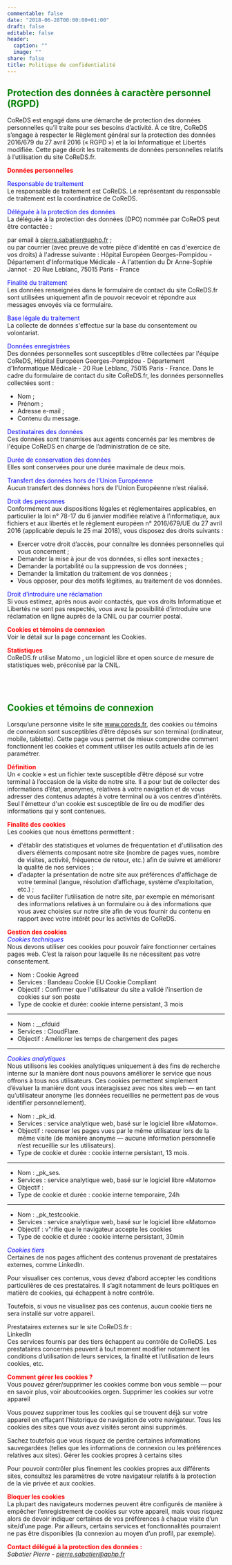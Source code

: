 ```yaml
---
commentable: false
date: "2018-06-28T00:00:00+01:00"
draft: false
editable: false
header:
  caption: ""
  image: ""
share: false
title: Politique de confidentialité
---
```


## <span style="color:green">**Protection des données à caractère personnel (RGPD)**</span>   
  
CoReDS est engagé dans une démarche de protection des données personnelles qu’il traite pour ses besoins d’activité. À ce titre, CoReDS s’engage à respecter le Règlement général sur la protection des données 2016/679 du 27 avril 2016 (« RGPD ») et la loi Informatique et Libertés modifiée. Cette page décrit les traitements de données personnelles relatifs à l’utilisation du site CoReDS.fr.  

<span style="color:red">**Données personnelles**</span>  
  
<span style="color:blue">Responsable de traitement</span>  
Le responsable de traitement est CoReDS. Le représentant du responsable de traitement est la coordinatrice de CoReDS.  
  

<span style="color:blue">Déléguée à la protection des données</span>  
La déléguée à la protection des données (DPO) nommée par CoReDS peut être contactée :  

par email à pierre.sabatier@aphp.fr ;  
ou par courrier (avec preuve de votre pièce d’identité en cas d'exercice de vos droits) à l'adresse suivante :
Hôpital Européen Georges-Pompidou - Département d'Informatique Médicale - À l'attention du Dr Anne-Sophie Jannot -  20 Rue Leblanc, 75015 Paris - France  
  
<span style="color:blue">Finalité du traitement</span>  
Les données renseignées dans le formulaire de contact du site CoReDS.fr sont utilisées uniquement afin de pouvoir recevoir et répondre aux messages envoyés via ce formulaire.  
  
  
<span style="color:blue">Base légale du traitement</span>  
La collecte de données s'effectue sur la base du consentement ou volontariat.  
  
  
<span style="color:blue">Données enregistrées</span>  
Des données personnelles sont susceptibles d’être collectées par l'équipe CoReDS, Hôpital Européen Georges-Pompidou - Département d'Informatique Médicale -  20 Rue Leblanc, 75015 Paris - France.  Dans le cadre du formulaire de contact du site CoReDS.fr, les données personnelles collectées sont :  
  
- Nom ;  
- Prénom ;  
- Adresse e-mail ;  
- Contenu du message.  
  
<span style="color:blue">Destinataires des données</span>  
Ces données sont transmises aux agents concernés par les membres de l'équipe CoReDS en charge de l’administration de ce site.  
  
  
<span style="color:blue">Durée de conservation des données</span>  
Elles sont conservées pour une durée maximale de deux mois.  
  
  
<span style="color:blue">Transfert des données hors de l'Union Européenne</span>  
Aucun transfert des données hors de l’Union Européenne n’est réalisé.  
  
  
<span style="color:blue">Droit des personnes</span>  
Conformément aux dispositions légales et réglementaires applicables, en particulier la loi n° 78-17 du 6 janvier modifiée relative à l’informatique, aux fichiers et aux libertés et le règlement européen n° 2016/679/UE du 27 avril 2016 (applicable depuis le 25 mai 2018), vous disposez des droits suivants :  

- Exercer votre droit d’accès, pour connaître les données personnelles qui vous concernent ;  
- Demander la mise à jour de vos données, si elles sont inexactes ;  
- Demander la portabilité ou la suppression de vos données ;  
- Demander la limitation du traitement de vos données ;  
- Vous opposer, pour des motifs légitimes, au traitement de vos données.  
  
  
<span style="color:blue">Droit d’introduire une réclamation</span>  
Si vous estimez, après nous avoir contactés, que vos droits Informatique et Libertés ne sont pas respectés, vous avez la possibilité d’introduire une réclamation en ligne auprès de la CNIL ou par courrier postal.  
  
  
<span style="color:red">**Cookies et témoins de connexion**</span>  
Voir le détail sur la page concernant les Cookies.  
  
<span style="color:red">**Statistiques**</span>  
CoReDS.fr utilise Matomo , un logiciel libre et open source de mesure de statistiques web, préconisé par la CNIL.  
  
<br><br>  
## <span style="color:green">**Cookies et témoins de connexion**</span>  
  
Lorsqu’une personne visite le site www.coreds.fr, des cookies ou témoins de connexion sont susceptibles d’être déposés sur son terminal (ordinateur, mobile, tablette). Cette page vous permet de mieux comprendre comment fonctionnent les cookies et comment utiliser les outils actuels afin de les paramétrer.  
  
<span style="color:red">**Définition**</span>  
Un « cookie » est un fichier texte susceptible d’être déposé sur votre terminal à l’occasion de la visite de notre site. Il a pour but de collecter des informations d’état, anonymes, relatives à votre navigation et de vous adresser des contenus adaptés à votre terminal ou à vos centres d’intérêts. Seul l'émetteur d'un cookie est susceptible de lire ou de modifier des informations qui y sont contenues.  
  
<span style="color:red">**Finalité des cookies**</span>  
Les cookies que nous émettons permettent :  
- d'établir des statistiques et volumes de fréquentation et d'utilisation des divers éléments composant notre site (nombre de pages vues, nombre de visites, activité, fréquence de retour, etc.) afin de suivre et améliorer la qualité de nos services ;  
- d'adapter la présentation de notre site aux préférences d'affichage de votre terminal (langue, résolution d’affichage, système d’exploitation, etc.) ;  
- de vous faciliter l’utilisation de notre site, par exemple en mémorisant des informations relatives à un formulaire ou à des informations que vous avez choisies sur notre site afin de vous fournir du contenu en rapport avec votre intérêt pour les activités de CoReDS.  
  
<span style="color:red">**Gestion des cookies**</span>  
<span style="color:blue">*Cookies techniques*</span>   
Nous devons utiliser ces cookies pour pouvoir faire fonctionner certaines pages web. C’est la raison pour laquelle ils ne nécessitent pas votre consentement.  
  
- Nom : Cookie Agreed  
- Services : Bandeau Cookie EU Cookie Compliant  
- Objectif : Confirmer que l'utilisateur du site a validé l'insertion de cookies sur son poste  
- Type de cookie et durée: cookie interne persistant, 3 mois  

---
    
- Nom : __cfduid  
- Services : CloudFlare. 
- Objectif : Améliorer les temps de chargement des pages  
   
---
  
<span style="color:blue">*Cookies analytiques*</span>   
Nous utilisons les cookies analytiques uniquement à des fins de recherche interne sur la manière dont nous pouvons améliorer le service que nous offrons à tous nos utilisateurs. Ces cookies permettent simplement d’évaluer la manière dont vous interagissez avec nos sites web — en tant qu’utilisateur anonyme (les données recueillies ne permettent pas de vous identifier personnellement).  
  
- Nom : _pk_id. 
- Services : service analytique web, basé sur le logiciel libre «Matomo». 
- Objectif : recenser les pages vues par le même utilisateur lors de la même visite (de manière anonyme — aucune information personnelle n’est recueillie sur les utilisateurs).  
- Type de cookie et durée : cookie interne persistant, 13 mois. 
  
---
  
- Nom : _pk_ses. 
- Services : service analytique web, basé sur le logiciel libre «Matomo»  
- Objectif :  
- Type de cookie et durée : cookie interne temporaire, 24h  
  
---
  
- Nom : _pk_testcookie. 
- Services : service analytique web, basé sur le logiciel libre «Matomo»  
- Objectif : v"rifie que le navigateur accepte les cookies  
- Type de cookie et durée : cookie interne persistant, 30min  

<span style="color:blue">*Cookies tiers*</span>  
Certaines de nos pages affichent des contenus provenant de prestataires externes, comme LinkedIn.  
  
Pour visualiser ces contenus, vous devez d’abord accepter les conditions particulières de ces prestataires. Il s’agit notamment de leurs politiques en matière de cookies, qui échappent à notre contrôle.  
  
Toutefois, si vous ne visualisez pas ces contenus, aucun cookie tiers ne sera installé sur votre appareil.  
  
Prestataires externes sur le site CoReDS.fr :  
LinkedIn   
Ces services fournis par des tiers échappent au contrôle de CoReDS. Les prestataires concernés peuvent à tout moment modifier notamment les conditions d’utilisation de leurs services, la finalité et l’utilisation de leurs cookies, etc.  
  
<span style="color:red">**Comment gérer les cookies ?**</span>  
Vous pouvez gérer/supprimer les cookies comme bon vous semble — pour en savoir plus, voir aboutcookies.orgen.   Supprimer les cookies sur votre appareil  
  
Vous pouvez supprimer tous les cookies qui se trouvent déjà sur votre appareil en effaçant l’historique de navigation de votre navigateur. Tous les cookies des sites que vous avez visités seront ainsi supprimés.  
  
Sachez toutefois que vous risquez de perdre certaines informations sauvegardées (telles que les informations de connexion ou les préférences relatives aux sites). Gérer les cookies propres à certains sites  
  
Pour pouvoir contrôler plus finement les cookies propres aux différents sites, consultez les paramètres de votre navigateur relatifs à la protection de la vie privée et aux cookies.   

<span style="color:red">**Bloquer les cookies**</span>  
La plupart des navigateurs modernes peuvent être configurés de manière à empêcher l’enregistrement de cookies sur votre appareil, mais vous risquez alors de devoir indiquer certaines de vos préférences à chaque visite d’un site/d’une page. Par ailleurs, certains services et fonctionnalités pourraient ne pas être disponibles (la connexion au moyen d’un profil, par exemple).  
  
<span style="color:red">**Contact délégué à la protection des données :**</span>   
*Sabatier Pierre - pierre.sabatier@aphp.fr*  


